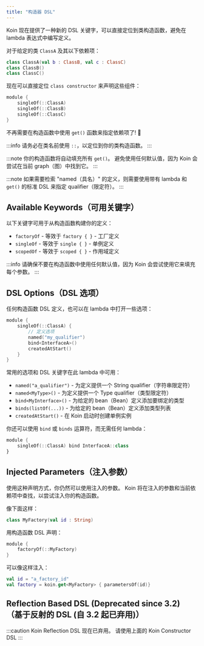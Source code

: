 ```yaml
---
title: "构造器 DSL"
---
```

Koin 现在提供了一种新的 DSL 关键字，可以直接定位到类构造函数，避免在 lambda 表达式中编写定义。

对于给定的类 `ClassA` 及其以下依赖项：

```kotlin
class ClassA(val b : ClassB, val c : ClassC)
class ClassB()
class ClassC()
```

现在可以直接定位 `class constructor` 来声明这些组件：

```kotlin
module {
    singleOf(::ClassA)
    singleOf(::ClassB)
    singleOf(::ClassC)
}
```

不再需要在构造函数中使用 `get()` 函数来指定依赖项了! 🎉

:::info
请务必在类名前使用 `::`，以定位到你的类构造函数。
:::

:::note
你的构造函数将自动填充所有 `get()`。 避免使用任何默认值，因为 Koin 会尝试在当前 graph（图）中找到它。
:::

:::note
如果需要检索 "named（具名）" 的定义，则需要使用带有 lambda 和 `get()` 的标准 DSL 来指定 qualifier（限定符）。
:::

## Available Keywords（可用关键字）

以下关键字可用于从构造函数构建你的定义：

* `factoryOf` - 等效于 `factory { }` - 工厂定义
* `singleOf` - 等效于 `single { }` - 单例定义
* `scopedOf` - 等效于 `scoped { }` - 作用域定义

:::info
请确保不要在构造函数中使用任何默认值，因为 Koin 会尝试使用它来填充每个参数。
:::

## DSL Options（DSL 选项）

任何构造函数 DSL 定义，也可以在 lambda 中打开一些选项：

```kotlin
module {
    singleOf(::ClassA) { 
        // 定义选项
        named("my_qualifier")
        bind<InterfaceA>()
        createdAtStart()
    }
}
```

常用的选项和 DSL 关键字在此 lambda 中可用：

* `named("a_qualifier")` - 为定义提供一个 String qualifier（字符串限定符）
* `named<MyType>()` - 为定义提供一个 Type qualifier（类型限定符）
* `bind<MyInterface>()` - 为给定的 bean（Bean）定义添加要绑定的类型
* `binds(listOf(...))` - 为给定的 bean（Bean）定义添加类型列表
* `createdAtStart()` - 在 Koin 启动时创建单例实例

你还可以使用 `bind` 或 `binds` 运算符，而无需任何 lambda：

```kotlin
module {
    singleOf(::ClassA) bind InterfaceA::class
}
```

## Injected Parameters（注入参数）

使用这种声明方式，你仍然可以使用注入的参数。 Koin 将在注入的参数和当前依赖项中查找，以尝试注入你的构造函数。

像下面这样：

```kotlin
class MyFactory(val id : String)
```

用构造函数 DSL 声明：

```kotlin
module {
    factoryOf(::MyFactory)
}
```

可以像这样注入：

```kotlin
val id = "a_factory_id"
val factory = koin.get<MyFactory> { parametersOf(id)}
```

## Reflection Based DSL (Deprecated since 3.2) （基于反射的 DSL (自 3.2 起已弃用)）

:::caution
Koin Reflection DSL 现在已弃用。 请使用上面的 Koin Constructor DSL
:::